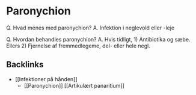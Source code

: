 # Paronychion
Q. Hvad menes med paronychion?
A. Infektion i neglevold eller -leje

Q. Hvordan behandles paronychion?
A. Hvis tidligt, 1) Antibiotika og sæbe. Ellers 2) Fjernelse af fremmedlegeme, del- eller hele negl.

## Backlinks
* [[Infektioner på hånden]]
	* [[Paronychion]]
[[Artikulært panaritium]]

<!-- #anki/tag/med/Orto #anki/deck/Medicine -->

<!-- {BearID:A3B60C84-87EC-4EB6-8911-039790042EC0-15088-0000D3FFE0CAA8BE} -->
